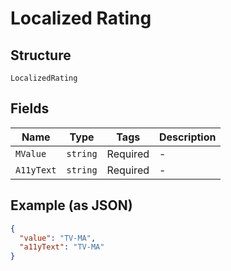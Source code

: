 
# Localized Rating

## Structure

`LocalizedRating`

## Fields

| Name | Type | Tags | Description |
|  --- | --- | --- | --- |
| `MValue` | `string` | Required | - |
| `A11yText` | `string` | Required | - |

## Example (as JSON)

```json
{
  "value": "TV-MA",
  "a11yText": "TV-MA"
}
```

